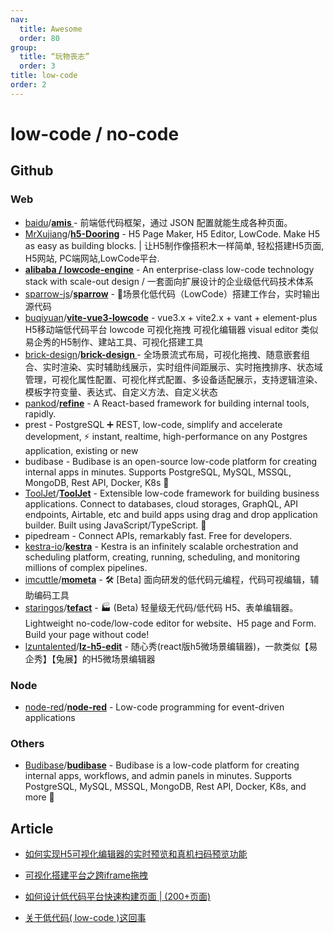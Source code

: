 ```yaml
---
nav:
  title: Awesome
  order: 80
group:
  title: “玩物丧志”
  order: 3
title: low-code
order: 2
---
```


# low-code / no-code

## Github

### Web

- [baidu](https://github.com/baidu?type=source)/**[amis ](https://github.com/baidu/amis)**- 前端低代码框架，通过 JSON 配置就能生成各种页面。
- [MrXujiang](https://github.com/MrXujiang)/**[h5-Dooring](https://github.com/MrXujiang/h5-Dooring)** - H5 Page Maker, H5 Editor, LowCode. Make H5 as easy as building blocks. | 让H5制作像搭积木一样简单, 轻松搭建H5页面, H5网站, PC端网站,LowCode平台.
- **[alibaba / lowcode-engine](https://github.com/alibaba/lowcode-engine)** - An enterprise-class low-code technology stack with scale-out design / 一套面向扩展设计的企业级低代码技术体系
- [sparrow-js](https://github.com/sparrow-js)/**[sparrow](https://github.com/sparrow-js/sparrow)** - 🎉场景化低代码（LowCode）搭建工作台，实时输出源代码
- [buqiyuan](https://github.com/buqiyuan)/**[vite-vue3-lowcode](https://github.com/buqiyuan/vite-vue3-lowcode)** - vue3.x + vite2.x + vant + element-plus H5移动端低代码平台 lowcode 可视化拖拽 可视化编辑器 visual editor 类似易企秀的H5制作、建站工具、可视化搭建工具
- [brick-design](https://github.com/brick-design?type=source)/**[brick-design ](https://github.com/brick-design/brick-design)**- 全场景流式布局，可视化拖拽、随意嵌套组合、实时渲染、实时辅助线展示，实时组件间距展示、实时拖拽排序、状态域管理，可视化属性配置、可视化样式配置、多设备适配展示，支持逻辑渲染、模板字符变量、表达式、自定义方法、自定义状态
- [pankod](https://github.com/pankod?type=source)/**[refine](https://github.com/pankod/refine)** - A React-based framework for building internal tools, rapidly.
- prest - PostgreSQL ➕ REST, low-code, simplify and accelerate development, ⚡ instant, realtime, high-performance on any Postgres application, existing or new
- budibase - Budibase is an open-source low-code platform for creating internal apps in minutes. Supports PostgreSQL, MySQL, MSSQL, MongoDB, Rest API, Docker, K8s 🚀
- [ToolJet](https://github.com/ToolJet?type=source)/**[ToolJet](https://github.com/ToolJet/ToolJet)** - Extensible low-code framework for building business applications. Connect to databases, cloud storages, GraphQL, API endpoints, Airtable, etc and build apps using drag and drop application builder. Built using JavaScript/TypeScript. 🚀
- pipedream - Connect APIs, remarkably fast. Free for developers.
- [kestra-io](https://github.com/kestra-io?type=source)/**[kestra](https://github.com/kestra-io/kestra)** - Kestra is an infinitely scalable orchestration and scheduling platform, creating, running, scheduling, and monitoring millions of complex pipelines.
- [imcuttle](https://github.com/imcuttle)/**[mometa](https://github.com/imcuttle/mometa)** - 🛠 [Beta] 面向研发的低代码元编程，代码可视编辑，辅助编码工具
- [staringos](https://github.com/staringos?type=source)/**[tefact](https://github.com/staringos/tefact)** - 🏭 (Beta) 轻量级无代码/低代码 H5、表单编辑器。Lightweight no-code/low-code editor for website、H5 page and Form. Build your page without code!
- [lzuntalented](https://github.com/lzuntalented)/**[lz-h5-edit](https://github.com/lzuntalented/lz-h5-edit)** - 随心秀(react版h5微场景编辑器)，一款类似【易企秀】【兔展】的H5微场景编辑器

### Node

- [node-red](https://github.com/node-red?type=source)/**[node-red](https://github.com/node-red/node-red)** - Low-code programming for event-driven applications

### Others

- [Budibase](https://github.com/Budibase?type=source)/**[budibase](https://github.com/Budibase/budibase)** - Budibase is a low-code platform for creating internal apps, workflows, and admin panels in minutes. Supports PostgreSQL, MySQL, MSSQL, MongoDB, Rest API, Docker, K8s, and more 🚀

## Article

- [如何实现H5可视化编辑器的实时预览和真机扫码预览功能](https://mp.weixin.qq.com/s/SDegBMDBrfR3kWNgZTMQEQ)

- [可视化搭建平台之跨iframe拖拽](https://mp.weixin.qq.com/s/VO90m2qH_SWeluE8J-Qlsw)
- [如何设计低代码平台快速构建页面 | (200+页面)](https://juejin.im/post/6855579207448133646?utm_source=gold_browser_extension)
- [关于低代码( low-code )这回事](https://juejin.im/post/6885973728489340936?utm_source=gold_browser_extension)